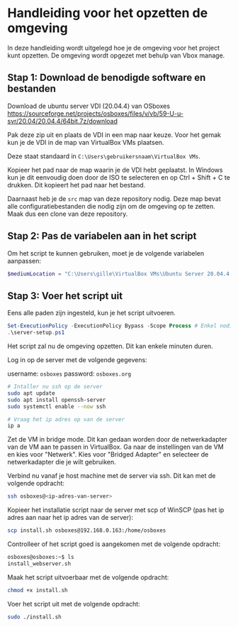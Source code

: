 # Handleiding voor het opzetten de omgeving

In deze handleiding wordt uitgelegd hoe je de omgeving voor het project kunt opzetten. De omgeving wordt opgezet met behulp van Vbox manage.

## Stap 1: Download de benodigde software en bestanden

Download de ubuntu server VDI (20.04.4) van OSboxes <https://sourceforge.net/projects/osboxes/files/v/vb/59-U-u-svr/20.04/20.04.4/64bit.7z/download>

Pak deze zip uit en plaats de VDI in een map naar keuze. Voor het gemak kun je de VDI in de map van VirtualBox VMs plaatsen.

Deze staat standaard in `C:\Users\gebruikersnaam\VirtualBox VMs`.

Kopieer het pad naar de map waarin je de VDI hebt geplaatst. In Windows kun je dit eenvoudig doen door de ISO te selecteren en op Ctrl + Shift + C te drukken. Dit kopieert het pad naar het bestand.

Daarnaast heb je de `src` map van deze repository nodig. Deze map bevat alle configuratiebestanden die nodig zijn om de omgeving op te zetten. Maak dus een clone van deze repository.

## Stap 2: Pas de variabelen aan in het script

Om het script te kunnen gebruiken, moet je de volgende variabelen aanpassen:

```powershell
$mediumLocation = "C:\Users\gille\VirtualBox VMs\Ubuntu Server 20.04.4 (64bit).vdi"  # Pad waar de virtuele schijf wordt opgeslagen
```

## Stap 3: Voer het script uit

Eens alle paden zijn ingesteld, kun je het script uitvoeren.

```powershell
Set-ExecutionPolicy -ExecutionPolicy Bypass -Scope Process # Enkel nodig als je een beveiligingsfout krijgt
.\server-setup.ps1
```

Het script zal nu de omgeving opzetten. Dit kan enkele minuten duren.

Log in op de server met de volgende gegevens:

username: `osboxes`
password: `osboxes.org`

```bash
# Intaller nu ssh op de server
sudo apt update
sudo apt install openssh-server
sudo systemctl enable --now ssh

# Vraag het ip adres op van de server
ip a
```

Zet de VM in bridge mode. Dit kan gedaan worden door de netwerkadapter van de VM aan te passen in VirtualBox. Ga naar de instellingen van de VM en kies voor "Netwerk". Kies voor "Bridged Adapter" en selecteer de netwerkadapter die je wilt gebruiken.

Verbind nu vanaf je host machine met de server via ssh. Dit kan met de volgende opdracht:

```bash
ssh osboxes@<ip-adres-van-server>
```

Kopieer het installatie script naar de server met scp of WinSCP (pas het ip adres aan naar het ip adres van de server):

```bash
scp install.sh osboxes@192.168.0.163:/home/osboxes
```

Controlleer of het script goed is aangekomen met de volgende opdracht:

```bash
osboxes@osboxes:~$ ls
install_webserver.sh
```

Maak het script uitvoerbaar met de volgende opdracht:

```bash
chmod +x install.sh
```

Voer het script uit met de volgende opdracht:

```bash
sudo ./install.sh
```
